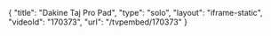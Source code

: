 {
    "title": "Dakine Taj Pro Pad",
    "type": "solo",
    "layout": "iframe-static",
    "videoId": "170373",
    "url": "\/tvpembed\/170373"
}